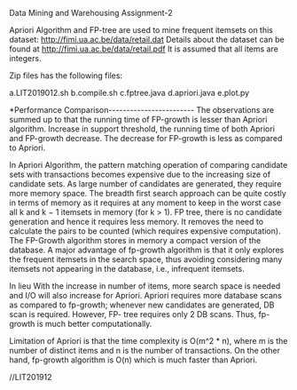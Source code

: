 
Data Mining and Warehousing 
Assignment-2

Apriori Algorithm and FP-tree are used to mine frequent itemsets on this dataset: http://fimi.ua.ac.be/data/retail.dat Details about the dataset can be found at http://fimi.ua.ac.be/data/retail.pdf It is assumed that all items are integers.

Zip files has the following files:

a.LIT2019012.sh
b.compile.sh
c.fptree.java
d.apriori.java
e.plot.py

*Performance Comparison------------------------
The observations are summed up to that the running time of FP-growth is lesser than Apriori algorithm. 
Increase in support threshold, the running time of both Apriori and FP-growth decrease.
The decrease for FP-growth is less as compared to Apriori.

In Apriori Algorithm, the pattern matching operation of comparing candidate sets with transactions becomes expensive due to the increasing size of candidate sets. As large number of candidates are generated, they require more memory space. The breadth first search approach can be quite costly in terms of memory as it requires at any moment to keep in the worst case all k and k − 1 itemsets in memory (for k > 1).
FP tree, there is no candidate generation and hence it requires less memory. It removes the need to calculate the pairs to be counted (which requires expensive computation). The FP-Growth algorithm stores in memory a compact version of the database. A major advantage of fp-growth algorithm is that it only explores the frequent itemsets in the search space, thus avoiding considering many itemsets not appearing in the database, i.e., infrequent itemsets.

In lieu With the increase in number of items, more search space is needed and I/O will also increase for Apriori. Apriori requires more database scans as compared to fp-growth; whenever new candidates are generated, DB scan is required. However, FP- tree requires only 2 DB scans. Thus, fp-growth is much better computationally.

Limitation of Apriori is that the time complexity is O(m^2 * n), where m is the number of distinct items and n is the number of transactions. On the other hand, fp-growth algorithm is O(n) which is much faster than Apriori.

//LIT201912
